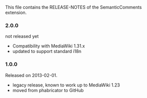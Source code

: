 This file contains the RELEASE-NOTES of the SemanticComments extension.

### 2.0.0

not released yet 

* Compatibility with MediaWiki 1.31.x
* updated to support standard i18n

### 1.0.0

Released on 2013-02-01.

* legacy release, known to work up to MediaWiki 1.23
* moved from phabricator to GitHub
